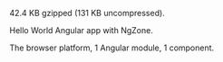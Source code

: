 42.4 KB gzipped (131 KB uncompressed).

Hello World Angular app with NgZone.

The browser platform, 1 Angular module, 1 component.